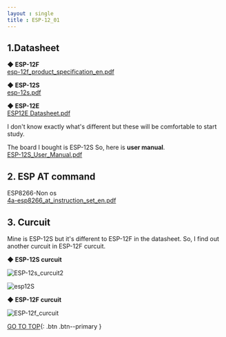 ```yaml
---
layout : single
title : ESP-12_01
---
```


## 1.Datasheet

**◆ ESP-12F**  
[esp-12f_product_specification_en.pdf](https://github.com/Lcooldong/Lcooldong.github.io/files/7028420/esp-12f_product_specification_en.pdf)

**◆ ESP-12S**  
[esp-12s.pdf](https://github.com/Lcooldong/Lcooldong.github.io/files/7028428/esp-12s.pdf)

**◆ ESP-12E**  
[ESP12E Datasheet.pdf](https://github.com/Lcooldong/Lcooldong.github.io/files/7028429/ESP12E.Datasheet.pdf)

I don't know exactly what's different but these will be comfortable to start study.

The board I bought is ESP-12S
So, here is **user manual**.  
[ESP-12S_User_Manual.pdf](https://github.com/Lcooldong/Lcooldong.github.io/files/7029068/ESP-12S_User_Manual.pdf)


## 2. ESP AT command
ESP8266-Non os  
[4a-esp8266_at_instruction_set_en.pdf](https://github.com/Lcooldong/Lcooldong.github.io/files/7028457/4a-esp8266_at_instruction_set_en.pdf)


## 3. Curcuit

Mine is ESP-12S but it's different to ESP-12F in the datasheet.
So, I find out another curcuit in ESP-12F curcuit.

**◆ ESP-12S curcuit**  

![ESP-12s_curcuit2](https://user-images.githubusercontent.com/32934089/130377576-915c54f2-8ea6-4b89-b933-b46d2a09455a.png)  

![esp12S](https://user-images.githubusercontent.com/32934089/130388729-f79daf9b-d5fe-4bfa-b0ee-c8bc3a31ba7b.PNG)

**◆ ESP-12F curcuit**  

![ESP-12f_curcuit](https://user-images.githubusercontent.com/32934089/130377661-0dd033cd-1c1f-48bc-b057-d757b89581d9.PNG)


[GO TO TOP](#){: .btn .btn--primary }





